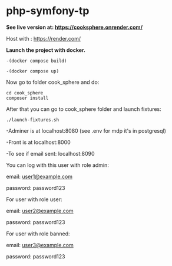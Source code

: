 # php-symfony-tp

**See live version at: https://cooksphere.onrender.com/**

Host with : https://render.com/

**Launch the project with docker.**

```
-(docker compose build)
```

```
-(docker compose up)
```

Now go to folder cook_sphere and do:

```
cd cook_sphere
composer install
```

After that you can go to cook_sphere folder and launch fixtures:

```
./launch-fixtures.sh
```

-Adminer is at localhost:8080 (see .env for mdp it's in postgresql)

-Front is at localhost:8000

-To see if email sent: localhost:8090

You can log with this user with role admin:

email: user1@example.com

password: password123

For user with role user:

email: user2@example.com

password: password123

For user with role banned:

email: user3@example.com

password: password123
